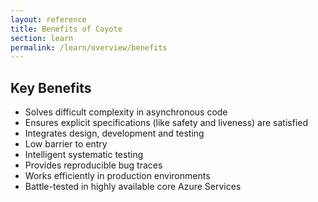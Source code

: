 ```yaml
---
layout: reference
title: Benefits of Coyote
section: learn
permalink: /learn/overview/benefits
---
```


## Key Benefits

- Solves difficult complexity in asynchronous code
- Ensures explicit specifications (like safety and liveness) are satisfied
- Integrates design, development and testing
- Low barrier to entry
- Intelligent systematic testing
- Provides reproducible bug traces
- Works efficiently in production environments
- Battle-tested in highly available core Azure Services
